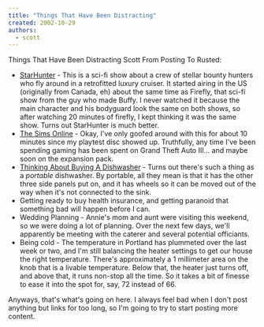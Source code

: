 ```yaml
---
title: "Things That Have Been Distracting"
created: 2002-10-29
authors: 
  - scott
---
```


Things That Have Been Distracting Scott From Posting To Rusted:

- [StarHunter](http://www.starhuntertv.com/) - This is a sci-fi show about a crew of stellar bounty hunters who fly around in a retrofitted luxury cruiser. It started airing in the US (originally from Canada, eh) about the same time as Firefly, that sci-fi show from the guy who made Buffy. I never watched it because the main character and his bodyguard look the same on both shows, so after watching 20 minutes of firefly, I kept thinking it was the same show. Turns out StarHunter is much better.
- [The Sims Online](http://www.thesimsonline.com/) - Okay, I've only goofed around with this for about 10 minutes since my playtest disc showed up. Truthfully, any time I've been spending gaming has been spent on Grand Theft Auto III... and maybe soon on the expansion pack.
- [Thinking About Buying A Dishwasher](http://www.epinions.com/hmgd-Dishwashers-Frigidaire-Portable_Dishwasher/display_~reviews) - Turns out there's such a thing as a _portable_ dishwasher. By portable, all they mean is that it has the other three side panels put on, and it has wheels so it can be moved out of the way when it's not connected to the sink.
- Getting ready to buy health insurance, and getting paranoid that something bad will happen before I can.
- Wedding Planning - Annie's mom and aunt were visiting this weekend, so we were doing a lot of planning. Over the next few days, we'll apparently be meeting with the caterer and several potential officiants.
- Being cold - The temperature in Portland has plummeted over the last week or two, and I'm still balancing the heater settings to get our house the right temperature. There's approximately a 1 millimeter area on the knob that is a livable temperature. Below that, the heater just turns off, and above that, it runs non-stop all the time. So it takes a bit of finesse to ease it into the spot for, say, 72 instead of 66.

Anyways, that's what's going on here. I always feel bad when I don't post anything but links for too long, so I'm going to try to start posting more content.
